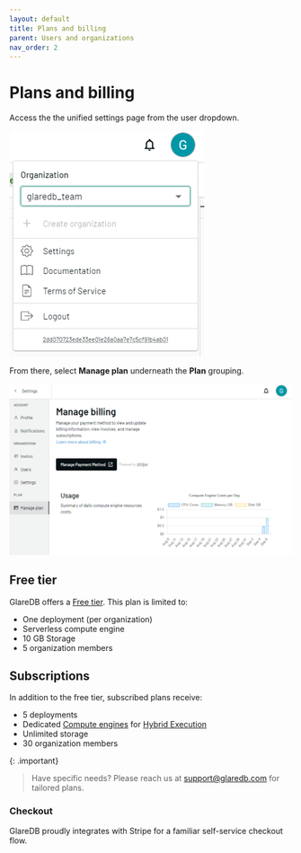 ```yaml
---
layout: default
title: Plans and billing
parent: Users and organizations
nav_order: 2
---
```


# Plans and billing

Access the the unified settings page from the user dropdown.

![User dropdown]

From there, select **Manage plan** underneath the **Plan** grouping.

![Manage plan]

## Free tier

GlareDB offers a [Free tier]. This plan is limited to:

- One deployment (per organization)
- Serverless compute engine
- 10 GB Storage
- 5 organization members

## Subscriptions

In addition to the free tier, subscribed plans receive:

- 5 deployments
- Dedicated [Compute engines] for [Hybrid Execution]
- Unlimited storage
- 30 organization members

{: .important}

> Have specific needs? Please reach us at [support@glaredb.com] for tailored
> plans.

### Checkout

GlareDB proudly integrates with Stripe for a familiar self-service checkout
flow.

[User dropdown]: /assets/images/cloud/admin/user-dropdown.png
[Manage plan]: /assets/images/cloud/admin/manage-plan.png
[Free tier]: /docs/about/free-tier
[Compute engines]: /cloud/compute-engines
[Hybrid Execution]: /glaredb/hybrid-execution
[support@glaredb.com]: mailto:support@glaredb.com
